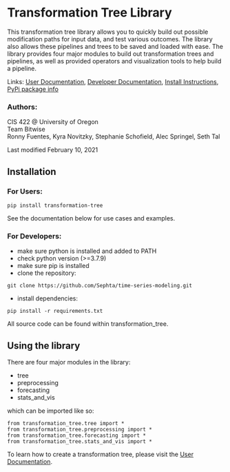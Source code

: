# Transformation Tree Library

This transformation tree library allows you to quickly build out possible modification paths for input data, and test various outcomes. The library also allows these pipelines and trees to be saved and loaded with ease. The library provides four major modules to build out transformation trees and pipelines, as well as provided operators and visualization tools to help build a pipeline.

Links: [User Documentation](https://github.com/Sephta/time-series-modeling/blob/main/docs/user.md), [Developer Documentation](https://github.com/Sephta/time-series-modeling/blob/main/docs/dev.md), [Install Instructions](https://github.com/Sephta/time-series-modeling/blob/main/docs/install.md), [PyPi package info](https://pypi.org/project/transformation-tree/ "PyPi package info")

### Authors:

CIS 422 @ University of Oregon  
Team Bitwise  
Ronny Fuentes, Kyra Novitzky, Stephanie Schofield, Alec Springel, Seth Tal

Last modified February 10, 2021

## Installation

### For Users:

```
pip install transformation-tree
```

See the documentation below for use cases and examples.

### For Developers:

- make sure python is installed and added to PATH
- check python version (>=3.7.9)
- make sure pip is installed
- clone the repository:

```
git clone https://github.com/Sephta/time-series-modeling.git
```

- install dependencies:

```
pip install -r requirements.txt
```

All source code can be found within transformation_tree.

## Using the library

There are four major modules in the library:

- tree
- preprocessing
- forecasting
- stats_and_vis

which can be imported like so:

```
from transformation_tree.tree import *
from transformation_tree.preprocessing import *
from transformation_tree.forecasting import *
from transformation_tree.stats_and_vis import *
```

To learn how to create a transformation tree, please visit the [User Documentation](https://github.com/Sephta/time-series-modeling/blob/main/docs/user.md).
